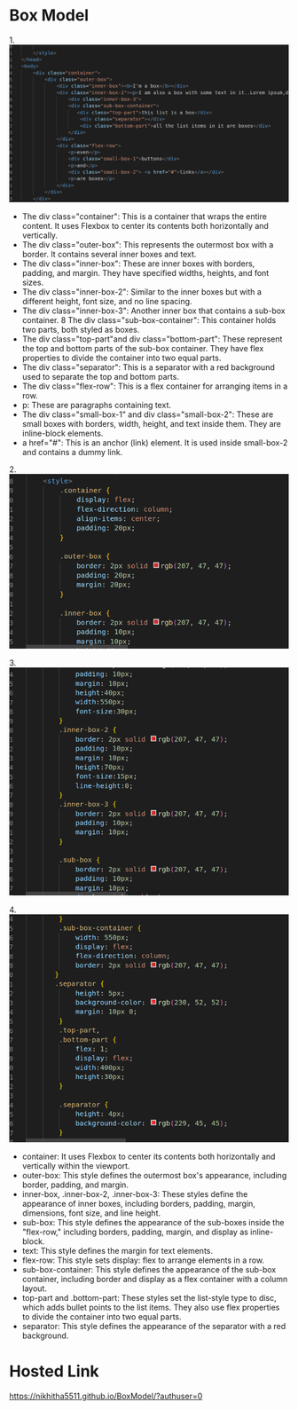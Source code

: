 # Box Model
1.![first](s6.png)
* The div class="container": This is a container that wraps the entire content. It uses Flexbox to center its contents both horizontally and vertically.
* The div class="outer-box": This represents the outermost box with a border. It contains several inner boxes and text.
* The div class="inner-box": These are inner boxes with borders, padding, and margin. They have specified widths, heights, and font sizes.
* The div class="inner-box-2": Similar to the inner boxes but with a different height, font size, and no line spacing.
* The div class="inner-box-3": Another inner box that contains a sub-box container.
8 The div class="sub-box-container": This container holds two parts, both styled as boxes.
* The div class="top-part"and div class="bottom-part": These represent the top and bottom parts of the sub-box container. They have flex properties to divide the container into two equal parts.
* The div class="separator": This is a separator with a red background used to separate the top and bottom parts.
* The div class="flex-row": This is a flex container for arranging items in a row.
* p: These are paragraphs containing text.
* The div class="small-box-1" and div class="small-box-2": These are small boxes with borders, width, height, and text inside them. They are inline-block elements.
* a href="#": This is an anchor (link) element. It is used inside small-box-2 and contains a dummy link.

2.![second](s1.png)

3.![third](s2.png)

4.![six](s5.png)

* container: It uses Flexbox to center its contents both horizontally and vertically within the viewport.
* outer-box: This style defines the outermost box's appearance, including border, padding, and margin.
* inner-box, .inner-box-2, .inner-box-3: These styles define the appearance of inner boxes, including borders, padding, margin, dimensions, font size, and line height.
* sub-box: This style defines the appearance of the sub-boxes inside the "flex-row," including borders, padding, margin, and display as inline-block.
* text: This style defines the margin for text elements.
* flex-row: This style sets display: flex to arrange elements in a row.
* sub-box-container: This style defines the appearance of the sub-box container, including border and display as a flex container with a column layout.
* top-part and .bottom-part: These styles set the list-style type to disc, which adds bullet points to the list items. They also use flex properties to divide the container into two equal parts.
* separator: This style defines the appearance of the separator with a red background.

# Hosted Link
https://nikhitha5511.github.io/BoxModel/?authuser=0
